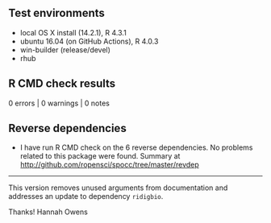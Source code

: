 ## Test environments

* local OS X install (14.2.1), R 4.3.1
* ubuntu 16.04 (on GitHub Actions), R 4.0.3
* win-builder (release/devel)
* rhub

## R CMD check results

0 errors | 0 warnings | 0 notes

## Reverse dependencies

* I have run R CMD check on the 6 reverse dependencies. No problems related to this package were found. Summary at <http://github.com/ropensci/spocc/tree/master/revdep>

--------

This version removes unused arguments from documentation and addresses an update to dependency `ridigbio`.


Thanks!
Hannah Owens
